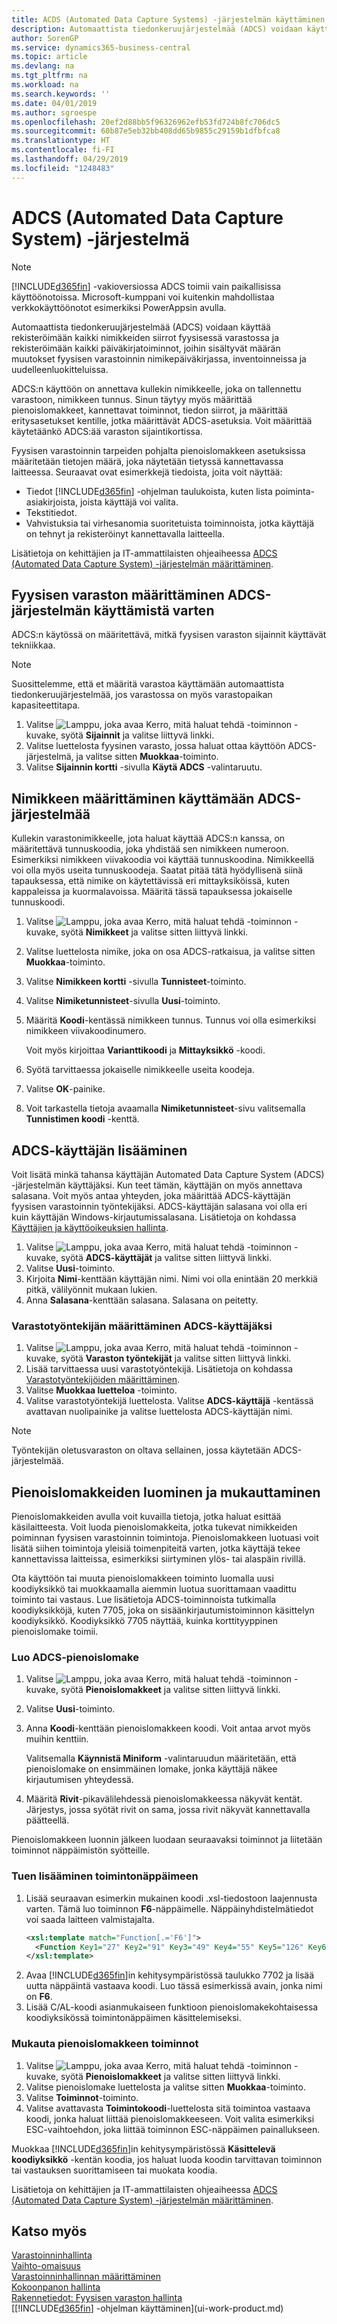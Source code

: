 ```yaml
---
title: ACDS (Automated Data Capture Systems) -järjestelmän käyttäminen | Microsoft Docs
description: Automaattista tiedonkeruujärjestelmää (ADCS) voidaan käyttää rekisteröimään kaikki nimikkeiden siirrot fyysisessä varastossa ja rekisteröimään kaikki päiväkirjatoiminnot, joihin sisältyvät määrän muutokset fyysisen varastoinnin nimikepäiväkirjassa, inventoinneissa ja uudelleenluokitteluissa.
author: SorenGP
ms.service: dynamics365-business-central
ms.topic: article
ms.devlang: na
ms.tgt_pltfrm: na
ms.workload: na
ms.search.keywords: ''
ms.date: 04/01/2019
ms.author: sgroespe
ms.openlocfilehash: 20ef2d88bb5f96326962efb53fd724b8fc706dc5
ms.sourcegitcommit: 60b87e5eb32bb408dd65b9855c29159b1dfbfca8
ms.translationtype: HT
ms.contentlocale: fi-FI
ms.lasthandoff: 04/29/2019
ms.locfileid: "1248483"
---
```

# <a name="use-automated-data-capture-systems-adcs"></a>ADCS (Automated Data Capture System) -järjestelmä

> [!NOTE]
> [!INCLUDE[d365fin](includes/d365fin_md.md)] -vakioversiossa ADCS toimii vain paikallisissa käyttöönotoissa. Microsoft-kumppani voi kuitenkin mahdollistaa verkkokäyttöönotot esimerkiksi PowerAppsin avulla.

Automaattista tiedonkeruujärjestelmää (ADCS) voidaan käyttää rekisteröimään kaikki nimikkeiden siirrot fyysisessä varastossa ja rekisteröimään kaikki päiväkirjatoiminnot, joihin sisältyvät määrän muutokset fyysisen varastoinnin nimikepäiväkirjassa, inventoinneissa ja uudelleenluokitteluissa.  

ADCS:n käyttöön on annettava kullekin nimikkeelle, joka on tallennettu varastoon, nimikkeen tunnus. Sinun täytyy myös määrittää pienoislomakkeet, kannettavat toiminnot, tiedon siirrot, ja määrittää eritysasetukset kentille, jotka määrittävät ADCS-asetuksia. Voit määrittää käytetäänkö ADCS:ää varaston sijaintikortissa.

Fyysisen varastoinnin tarpeiden pohjalta pienoislomakkeen asetuksissa määritetään tietojen määrä, joka näytetään tietyssä kannettavassa laitteessa. Seuraavat ovat esimerkkejä tiedoista, joita voit näyttää:  

- Tiedot [!INCLUDE[d365fin](includes/d365fin_md.md)] -ohjelman taulukoista, kuten lista poiminta-asiakirjoista, joista käyttäjä voi valita.  
- Tekstitiedot.  
- Vahvistuksia tai virhesanomia suoritetuista toiminnoista, jotka käyttäjä on tehnyt ja rekisteröinyt kannettavalla laitteella.

Lisätietoja on kehittäjien ja IT-ammattilaisten ohjeaiheessa [ADCS (Automated Data Capture System) -järjestelmän määrittäminen](/dynamics-nav/Configuring-Automated-Data-Capture-System).

## <a name="to-set-up-a-warehouse-to-use-adcs"></a>Fyysisen varaston määrittäminen ADCS-järjestelmän käyttämistä varten  
ADCS:n käytössä on määritettävä, mitkä fyysisen varaston sijainnit käyttävät tekniikkaa.  

> [!NOTE]  
>  Suosittelemme, että et määritä varastoa käyttämään automaattista tiedonkeruujärjestelmää, jos varastossa on myös varastopaikan kapasiteettitapa.

1.  Valitse ![Lamppu, joka avaa Kerro, mitä haluat tehdä -toiminnon](media/ui-search/search_small.png "Kerro, mitä haluat tehdä") -kuvake, syötä **Sijainnit** ja valitse liittyvä linkki.
2.  Valitse luettelosta fyysinen varasto, jossa haluat ottaa käyttöön ADCS-järjestelmä, ja valitse sitten **Muokkaa**-toiminto.
3. Valitse **Sijainnin kortti** -sivulla **Käytä ADCS** -valintaruutu.  

## <a name="to-specify-an-item-to-use-adcs"></a>Nimikkeen määrittäminen käyttämään ADCS-järjestelmää  
Kullekin varastonimikkeelle, jota haluat käyttää ADCS:n kanssa, on määritettävä tunnuskoodia, joka yhdistää sen nimikkeen numeroon. Esimerkiksi nimikkeen viivakoodia voi käyttää tunnuskoodina. Nimikkeellä voi olla myös useita tunnuskoodeja. Saatat pitää tätä hyödyllisenä siinä tapauksessa, että nimike on käytettävissä eri mittayksiköissä, kuten kappaleissa ja kuormalavoissa. Määritä tässä tapauksessa jokaiselle tunnuskoodi.    

1.  Valitse ![Lamppu, joka avaa Kerro, mitä haluat tehdä -toiminnon](media/ui-search/search_small.png "Kerro, mitä haluat tehdä") -kuvake, syötä **Nimikkeet** ja valitse sitten liittyvä linkki.  
2.  Valitse luettelosta nimike, joka on osa ADCS-ratkaisua, ja valitse sitten **Muokkaa**-toiminto.
3. Valitse **Nimikkeen kortti** -sivulla **Tunnisteet**-toiminto.
4. Valitse **Nimiketunnisteet**-sivulla **Uusi**-toiminto.
5. Määritä **Koodi**-kentässä nimikkeen tunnus. Tunnus voi olla esimerkiksi nimikkeen viivakoodinumero.  

    Voit myös kirjoittaa **Varianttikoodi** ja **Mittayksikkö** -koodi.  

6. Syötä tarvittaessa jokaiselle nimikkeelle useita koodeja.
7. Valitse **OK**-painike.  
8.  Voit tarkastella tietoja avaamalla **Nimiketunnisteet**-sivu valitsemalla **Tunnistimen koodi** -kenttä.

## <a name="to-add-an-adcs-user"></a>ADCS-käyttäjän lisääminen  
Voit lisätä minkä tahansa käyttäjän Automated Data Capture System (ADCS) -järjestelmän käyttäjäksi. Kun teet tämän, käyttäjän on myös annettava salasana. Voit myös antaa yhteyden, joka määrittää ADCS-käyttäjän fyysisen varastoinnin työntekijäksi. ADCS-käyttäjän salasana voi olla eri kuin käyttäjän Windows-kirjautumissalasana. Lisätietoja on kohdassa [Käyttäjien ja käyttöoikeuksien hallinta](ui-how-users-permissions.md).

1.  Valitse ![Lamppu, joka avaa Kerro, mitä haluat tehdä -toiminnon](media/ui-search/search_small.png "Kerro, mitä haluat tehdä") -kuvake, syötä **ADCS-käyttäjät** ja valitse sitten liittyvä linkki.  
2. Valitse **Uusi**-toiminto.  
3.  Kirjoita **Nimi**-kenttään käyttäjän nimi. Nimi voi olla enintään 20 merkkiä pitkä, välilyönnit mukaan lukien.  
4.  Anna **Salasana**-kenttään salasana. Salasana on peitetty.  

### <a name="to-specify-that-a-warehouse-employee-is-an-adcs-user"></a>Varastotyöntekijän määrittäminen ADCS-käyttäjäksi  
1.  Valitse ![Lamppu, joka avaa Kerro, mitä haluat tehdä -toiminnon](media/ui-search/search_small.png "Kerro, mitä haluat tehdä") -kuvake, syötä **Varaston työntekijät** ja valitse sitten liittyvä linkki.  
2.  Lisää tarvittaessa uusi varastotyöntekijä. Lisätietoja on kohdassa [Varastotyöntekijöiden määrittäminen](warehouse-how-to-set-up-warehouse-employees.md).  
3.  Valitse **Muokkaa luetteloa** -toiminto.  
4.  Valitse varastotyöntekijä luettelosta. Valitse **ADCS-käyttäjä** -kentässä avattavan nuolipainike ja valitse luettelosta ADCS-käyttäjän nimi.  

> [!NOTE]  
>  Työntekijän oletusvaraston on oltava sellainen, jossa käytetään ADCS-järjestelmää.

## <a name="to-create-and-customize-miniforms"></a>Pienoislomakkeiden luominen ja mukauttaminen
Pienoislomakkeiden avulla voit kuvailla tietoja, jotka haluat esittää käsilaitteesta. Voit luoda pienoislomakkeita, jotka tukevat nimikkeiden poiminnan fyysisen varastoinnin toimintoja. Pienoislomakkeen luotuasi voit lisätä siihen toimintoja yleisiä toimenpiteitä varten, jotka käyttäjä tekee kannettavissa laitteissa, esimerkiksi siirtyminen ylös- tai alaspäin rivillä.  

Ota käyttöön tai muuta pienoislomakkeen toiminto luomalla uusi koodiyksikkö tai muokkaamalla aiemmin luotua suorittamaan vaadittu toiminto tai vastaus. Lue lisätietoja ADCS-toiminnoista tutkimalla koodiyksikköjä, kuten 7705, joka on sisäänkirjautumistoiminnon käsittelyn koodiyksikkö. Koodiyksikkö 7705 näyttää, kuinka korttityyppinen pienoislomake toimii.  

### <a name="to-create-a-miniform-for-adcs"></a>Luo ADCS-pienoislomake  
1.  Valitse ![Lamppu, joka avaa Kerro, mitä haluat tehdä -toiminnon](media/ui-search/search_small.png "Kerro, mitä haluat tehdä") -kuvake, syötä **Pienoislomakkeet** ja valitse sitten liittyvä linkki.  
2. Valitse **Uusi**-toiminto.  
3.  Anna **Koodi**-kenttään pienoislomakkeen koodi. Voit antaa arvot myös muihin kenttiin.  

    Valitsemalla **Käynnistä Miniform** -valintaruudun määritetään, että pienoislomake on ensimmäinen lomake, jonka käyttäjä näkee kirjautumisen yhteydessä.  

4.  Määritä **Rivit**-pikavälilehdessä pienoislomakkeessa näkyvät kentät. Järjestys, jossa syötät rivit on sama, jossa rivit näkyvät kannettavalla päätteellä.  

Pienoislomakkeen luonnin jälkeen luodaan seuraavaksi toiminnot ja liitetään toiminnot näppäimistön syötteille.  

### <a name="to-add-support-for-a-function-key"></a>Tuen lisääminen toimintonäppäimeen  
1.  Lisää seuraavan esimerkin mukainen koodi .xsl-tiedostoon laajennusta varten. Tämä luo toiminnon **F6**-näppäimelle. Näppäinyhdistelmätiedot voi saada laitteen valmistajalta.  
    ```xml  
    <xsl:template match="Function[.='F6']">  
      <Function Key1="27" Key2="91" Key3="49" Key4="55" Key5="126" Key6="0"><xsl:value-of select="."/></Function>  
    </xsl:template>  
    ```  
2.  Avaa [!INCLUDE[d365fin](includes/d365fin_md.md)]in kehitysympäristössä taulukko 7702 ja lisää uutta näppäintä vastaava koodi. Luo tässä esimerkissä avain, jonka nimi on **F6**.  
3.  Lisää C/AL-koodi asianmukaiseen funktioon pienoislomakekohtaisessa koodiyksikössä toimintonäppäimen käsittelemiseksi.  

### <a name="to-customize-miniform-functions"></a>Mukauta pienoislomakkeen toiminnot  
1.  Valitse ![Lamppu, joka avaa Kerro, mitä haluat tehdä -toiminnon](media/ui-search/search_small.png "Kerro, mitä haluat tehdä") -kuvake, syötä **Pienoislomakkeet** ja valitse sitten liittyvä linkki.  
2.  Valitse pienoislomake luettelosta ja valitse sitten **Muokkaa**-toiminto.  
3.  Valitse **Toiminnot**-toiminto.  
4.  Valitse avattavasta **Toimintokoodi**-luettelosta sitä toimintoa vastaava koodi, jonka haluat liittää pienoislomakkeeseen. Voit valita esimerkiksi ESC-vaihtoehdon, joka liittää toiminnon ESC-näppäimen painallukseen.  

Muokkaa [!INCLUDE[d365fin](includes/d365fin_md.md)]in kehitysympäristössä **Käsittelevä koodiyksikkö** -kentän koodia, jos haluat luoda koodin tarvittavan toiminnon tai vastauksen suorittamiseen tai muokata koodia.

Lisätietoja on kehittäjien ja IT-ammattilaisten ohjeaiheessa [ADCS (Automated Data Capture System) -järjestelmän määrittäminen](/dynamics-nav/Configuring-Automated-Data-Capture-System).

## <a name="see-also"></a>Katso myös  
[Varastoinninhallinta](warehouse-manage-warehouse.md)  
[Vaihto-omaisuus](inventory-manage-inventory.md)  
[Varastoinninhallinnan määrittäminen](warehouse-setup-warehouse.md)     
[Kokoonpanon hallinta](assembly-assemble-items.md)    
[Rakennetiedot: Fyysisen varaston hallinta](design-details-warehouse-management.md)  
[[!INCLUDE[d365fin](includes/d365fin_md.md)] -ohjelman käyttäminen](ui-work-product.md)
